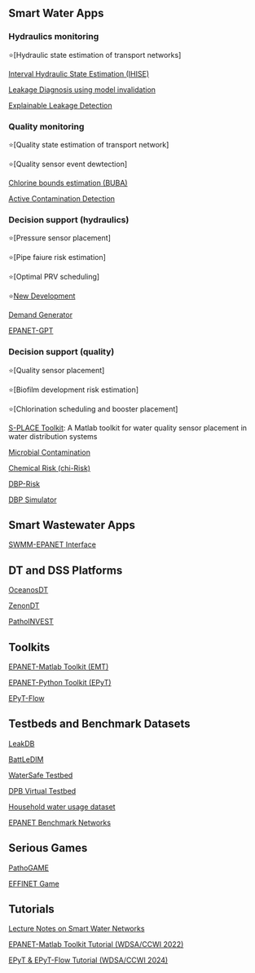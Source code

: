 ## Smart Water Apps
### Hydraulics monitoring
⭐[Hydraulic state estimation of transport networks]

[Interval Hydraulic State Estimation (IHISE)](https://github.com/KIOS-Research/IHISECode)

[Leakage Diagnosis using model invalidation](https://github.com/KIOS-Research/Leakage-Diagnosis)

[Explainable Leakage Detection](https://github.com/KIOS-Research/WDN-Dataset-Generator)

### Quality monitoring
⭐[Quality state estimation of transport network]

⭐[Quality sensor event dewtection]

[Chlorine bounds estimation (BUBA)](https://github.com/KIOS-Research/BUBA)

[Active Contamination Detection](https://github.com/KIOS-Research/WDN-Dataset-Generator)

### Decision support (hydraulics)
⭐[Pressure sensor placement]

⭐[Pipe faiure risk estimation]

⭐[Optimal PRV scheduling]

⭐[New Development](https://github.com/KIOS-Research/SWA-New-Development)

[Demand Generator](https://github.com/KIOS-Research/WDN-Dataset-Generator)

[EPANET-GPT](https://github.com/KIOS-Research/epanetgpt)

### Decision support (quality)
⭐[Quality sensor placement]

⭐[Biofilm development risk estimation]

⭐[Chlorination scheduling and booster placement]

[S-PLACE Toolkit](https://github.com/KIOS-Research/splace-toolkit): A Matlab toolkit for water quality sensor placement in water distribution systems

[Microbial Contamination](https://github.com/KIOS-Research/MicrobialContamination)

[Chemical Risk (chi-Risk)](https://github.com/KIOS-Research/chi-Risk)

[DBP-Risk](https://github.com/KIOS-Research/dbpRisk)

[DBP Simulator](https://github.com/KIOS-Research/DBP-Simulator)


## Smart Wastewater Apps
[SWMM-EPANET Interface](https://github.com/KIOS-Research/SWMM-EPANET_User_Interface)


## DT and DSS Platforms
[OceanosDT](https://github.com/KIOS-Research/OceanosDT)

[ZenonDT](https://github.com/KIOS-Research/OceanosDT)

[PathoINVEST](https://github.com/KIOS-Research/PathoINVEST)

## Toolkits
[EPANET-Matlab Toolkit (EMT)](https://github.com/OpenWaterAnalytics/EPANET-Matlab-Toolkit)

[EPANET-Python Toolkit (EPyT)](https://github.com/OpenWaterAnalytics/EPyT)

[EPyT-Flow](https://github.com/WaterFutures/EPyT-Flow)

## Testbeds and Benchmark Datasets
[LeakDB](https://github.com/KIOS-Research/LeakDB)

[BattLeDIM](https://github.com/KIOS-Research/BattLeDIM)

[WaterSafe Testbed](https://github.com/KIOS-Research/WaterSafe-benchmark)

[DPB Virtual Testbed](https://github.com/KIOS-Research/dbp-virtual-water-testbed)

[Household water usage dataset](https://github.com/KIOS-Research/Water-Usage-Dataset)

[EPANET Benchmark Networks](https://github.com/KIOS-Research/EPANET-Benchmarks)

## Serious Games
[PathoGAME](https://github.com/KIOS-Research/PathoGAME)

[EFFINET Game](https://github.com/KIOS-Research/effinet-smart-water-game)

## Tutorials
[Lecture Notes on Smart Water Networks](https://github.com/KIOS-Research/ece808-smart-water-systems)

[EPANET-Matlab Toolkit Tutorial (WDSA/CCWI 2022) ](https://github.com/KIOS-Research/CCWI2022-EMT-Tutorial)

[EPyT & EPyT-Flow Tutorial (WDSA/CCWI 2024)](https://github.com/WaterFutures/EPyT-and-EPyT-Flow-Tutorial)

